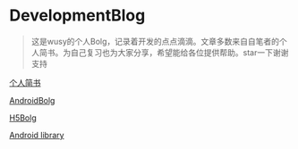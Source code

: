 # DevelopmentBlog
> 这是wusy的个人Bolg，记录着开发的点点滴滴。文章多数来自自笔者的个人简书。为自己复习也为大家分享，希望能给各位提供帮助。star一下谢谢支持

[个人简书](https://www.jianshu.com/u/0c89334904b9)

[AndroidBolg](https://github.com/wusiyuan618/DevelopmentBlog/blob/master/AndroidBlog.md)

[H5Bolg](https://github.com/wusiyuan618/DevelopmentBlog/blob/master/H5Blog.md)

[Android library](https://github.com/wusiyuan618/wusyLibrary)

